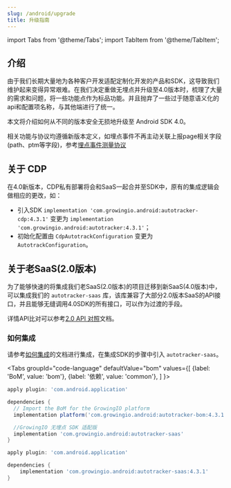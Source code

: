 ```yaml
---
slug: /android/upgrade
title: 升级指南
---
```


import Tabs from '@theme/Tabs';
import TabItem from '@theme/TabItem';

## 介绍

由于我们长期大量地为各种客户开发适配定制化开发的产品和SDK，这导致我们维护起来变得异常艰难。在我们决定重做无埋点并升级至4.0版本时，梳理了大量的需求和问题，将一些功能点作为标品功能。并且抛弃了一些过于随意语义化的api和配置项名称，与其他端进行了统一。

本文将介绍如何从不同的版本安全无损地升级至 Android SDK 4.0。

相关功能与协议均遵循新版本定义，如埋点事件不再主动关联上报page相关字段(path、ptm等字段)，参考[埋点事件测量协议](/knowledge/measurement#埋点事件custom)

## 关于 CDP

在4.0新版本，CDP私有部署将会和SaaS一起合并至SDK中，原有的集成逻辑会做相应的更改，如：

* 引入SDK `implementation 'com.growingio.android:autotracker-cdp:4.3.1'` 变更为 `implementation 'com.growingio.android:autotracker:4.3.1'`；
* 初始化配置由 `CdpAutotrackConfiguration` 变更为 `AutotrackConfiguration`。

## 关于老SaaS(2.0版本)
为了能够快速的将集成我们老SaaS(2.0版本)的项目迁移到新SaaS(4.0版本)中，可以集成我们的 `autotracker-saas` 库，该库兼容了大部分2.0版本SaaS的API接口，并且能够无缝调用4.0SDK的所有接口，可以作为过渡的手段。

详情API比对可以参考[2.0 API 对照](/docs/android/upgrade/Api2)文档。

### 如何集成
请参考[如何集成](/docs/android/Introduce)的文档进行集成，在集成SDK的步骤中引入 `autotracker-saas`。

<Tabs
  groupId="code-language"
  defaultValue="bom"
  values={[
    {label: 'BoM', value: 'bom'},
    {label: '依赖', value: 'common'},
  ]
}>
<TabItem value="bom">

```groovy
apply plugin: 'com.android.application'

dependencies {
  // Import the BoM for the GrowingIO platform
  implementation platform('com.growingio.android:autotracker-bom:4.3.1')

  //GrowingIO 无埋点 SDK 适配版
  implementation 'com.growingio.android:autotracker-saas'
}
```

</TabItem>

<TabItem value="common">

```groovy
apply plugin: 'com.android.application'

dependencies {
    implementation 'com.growingio.android:autotracker-saas:4.3.1'
}
```

</TabItem>
</Tabs>

